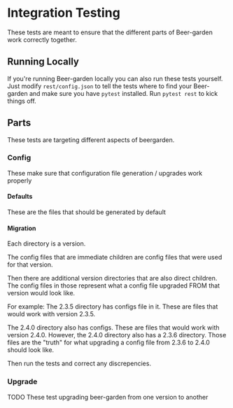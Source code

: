 # Integration Testing

These tests are meant to ensure that the different parts of Beer-garden work correctly together.

## Running Locally

If you're running Beer-garden locally you can also run these tests yourself. Just modify `rest/config.json` to tell the tests where to find your Beer-garden and make sure you have `pytest` installed. Run `pytest rest` to kick things off.

## Parts

These tests are targeting different aspects of beergarden.

### Config

These make sure that configuration file generation / upgrades work properly

#### Defaults

These are the files that should be generated by default

#### Migration

Each directory is a version.

The config files that are immediate children are config files that were used for that version.

Then there are additional version directories that are also direct children. The config files in those represent what a config file upgraded FROM that version would look like.

For example:
The 2.3.5 directory has configs file in it. These are files that would work with version 2.3.5.

The 2.4.0 directory also has configs. These are files that would work with version 2.4.0. However, the 2.4.0 directory also has a 2.3.6 directory. Those files are the "truth" for what upgrading a config file from 2.3.6 to 2.4.0 should look like.

Then run the tests and correct any discrepencies.

### Upgrade

TODO
These test upgrading beer-garden from one version to another
